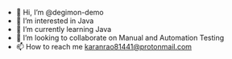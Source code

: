 - 👋 Hi, I’m @degimon-demo
- 👀 I’m interested in Java 
- 🌱 I’m currently learning Java 
- 💞️ I’m looking to collaborate on Manual and Automation Testing 
- 📫 How to reach me karanrao81441@protonmail.com

<!---
degimon-demo/degimon-demo is a ✨ special ✨ repository because its `README.md` (this file) appears on your GitHub profile.
You can click the Preview link to take a look at your changes.
--->
